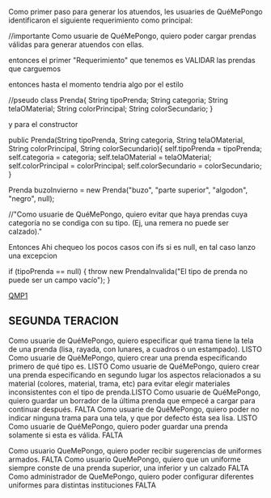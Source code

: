 Como primer paso para generar los atuendos, les usuaries de QuéMePongo identificaron el siguiente requerimiento como principal:

//importante
Como usuarie de QuéMePongo, quiero poder cargar prendas válidas para generar atuendos con ellas.

entonces el primer "Requerimiento" que tenemos es VALIDAR las prendas que carguemos


entonces hasta el momento tendria algo por el estilo

//pseudo
class Prenda{
    String tipoPrenda;
    String categoria;
    String telaOMaterial;
    String colorPrincipal;
    String colorSecundario;
}

y para el constructor 

public Prenda(String tipoPrenda, String categoria, String telaOMaterial, String colorPrincipal, String colorSecundario){
self.tipoPrenda = tipoPrenda;
self.categoria = categoria;
self.telaOMaterial = telaOMaterial;
self.colorPrincipal = colorPrincipal;
self.colorSecundario = colorSecundario;
}

Prenda buzoInvierno = new Prenda("buzo", "parte superior", "algodon", "negro", null);

//"Como usuarie de QuéMePongo, quiero evitar que haya prendas cuya categoría no se condiga con su tipo. (Ej, una remera no puede ser calzado)."

Entonces Ahi chequeo los pocos casos con ifs si es null, en tal caso lanzo una excepcion

if (tipoPrenda == null) {
throw new PrendaInvalida("El tipo de prenda no puede ser un campo vacío");
}


[QMP1](https://docs.google.com/document/d/1k1f-9AuIohlBGB2soSNePJ6jLxM37_tZeSD-hW_esIQ/edit)




SEGUNDA TERACION
---------------------------------------
Como usuarie de QuéMePongo, quiero especificar qué trama tiene la tela de una prenda (lisa, rayada, con lunares, a cuadros o un estampado). LISTO
Como usuarie de QuéMePongo, quiero crear una prenda especificando primero de qué tipo es. LISTO
Como usuarie de QuéMePongo, quiero crear una prenda especificando en segundo lugar los aspectos relacionados a su material (colores, material, trama, etc) 
para evitar elegir materiales inconsistentes con el tipo de prenda.LISTO
Como usuarie de QuéMePongo, quiero guardar un borrador de la última prenda que empecé a cargar para continuar después. FALTA
Como usuarie de QuéMePongo, quiero poder no indicar ninguna trama para una tela, y que por defecto ésta sea lisa. LISTO
Como usuarie de QuéMePongo, quiero poder guardar una prenda solamente si esta es válida. FALTA

Como usuario QueMePongo, quiero poder recibir sugerencias de uniformes armados. FALTA
Como usuario QueMePongo, quiero que un uniforme siempre conste de una prenda superior, una inferior y un calzado FALTA
Como administrador de QueMePongo, quiero poder configurar diferentes uniformes para distintas instituciones FALTA

